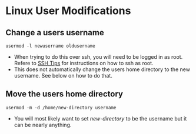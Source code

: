 # Linux User Modifications

## Change a users username

```
usermod -l newusername oldusername
```
- When trying to do this over ssh, you will need to be logged in as root. Refere to [SSH Tips](../tools/ssh.md) for instructions on how to ssh as root.
- This does not automatically change the users home directory to the new username. See below on how to do that.

## Move the users home directory

```
usermod -m -d /home/new-directory username
```
- You will most likely want to set *new-directory* to be the username but it can be nearly anything.
